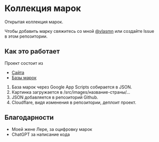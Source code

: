# Коллекция марок

Открытая коллекция марок.

Чтобы добавить марку свяжитесь со мной [@vlasmn](https://t.me/vlasme) или создайте Issue в этом репозитории.

## Как это работает
Проект состоит из
- [Сайта](stamps.pages.dev)
- [Базы марок](https://docs.google.com/spreadsheets/d/11gihx9wG1Qo8Pu7ZBG0LuQkJXF3m_GUFZ23y2EuK7jw/edit#gid=0)

1. База марок через Google App Scripts собирается в JSON.
2. Картинка загружается в /src/images/название-страны/...
2. JSON добавляется в репозиторий Github.
3. Cloudflare, видя изменения в репозитории, деплоит проект.

## Благодарности
- Моей жене Лере, за оцифровку марок
- ChatGPT за написание кода
